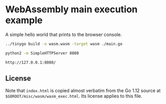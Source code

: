 # WebAssembly main execution example

A simple hello world that prints to the browser console.

``` sh
../tinygo build -o wasm.wasm -target wasm ./main.go

python2 -m SimpleHTTPServer 8080

http://127.0.0.1:8080/

```

## License

Note that `index.html` is copied almost verbatim from the Go 1.12 source at
`$GOROOT/misc/wasm/wasm_exec.html`. Its license applies to this file.
